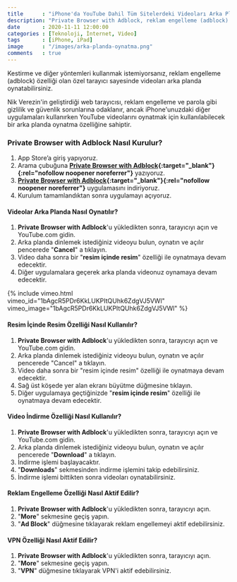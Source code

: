 ```yaml
---
title      : "iPhone'da YouTube Dahil Tüm Sitelerdeki Videoları Arka Planda Nasıl Oynatılır?"
description: "Private Browser with Adblock, reklam engelleme (adblock) özelliği olan özel tarayıcı sayesinde videoları arka planda oynatabilirsiniz."
date       : 2020-11-11 12:00:00
categories : [Teknoloji, İnternet, Video]
tags       : [iPhone, iPad]
image      : "/images/arka-planda-oynatma.png"
comments   : true
---
```


Kestirme ve diğer yöntemleri kullanmak istemiyorsanız, reklam engelleme (adblock) özelliği olan özel tarayıcı sayesinde videoları arka planda oynatabilirsiniz.

Nik Verezin'in geliştirdiği web tarayıcısı, reklam engelleme ve parola gibi gizlilik ve güvenlik sorunlarına odaklanır, ancak iPhone'unuzdaki diğer uygulamaları kullanırken YouTube videolarını oynatmak için kullanılabilecek bir arka planda oynatma özelliğine sahiptir.

### Private Browser with Adblock Nasıl Kurulur?

1. App Store’a giriş yapıyoruz.
2. Arama çubuğuna **[Private Browser with Adblock](https://apple.co/2IgRw81){:target="_blank"}{:rel="nofollow noopener noreferrer"}** yazıyoruz.
3. **[Private Browser with Adblock](https://apple.co/2IgRw81){:target="_blank"}{:rel="nofollow noopener noreferrer"}** uygulamasını indiriyoruz.
4. Kurulum tamamlandıktan sonra uygulamayı açıyoruz.

#### Videolar Arka Planda Nasıl Oynatılır?

1. **Private Browser with Adblock**'u yükledikten sonra, tarayıcıyı açın ve YouTube.com gidin. 
2. Arka planda dinlemek istediğiniz videoyu bulun, oynatın ve açılır pencerede "**Cancel**" a tıklayın.
3. Video daha sonra bir "**resim içinde resim**" özelliği ile oynatmaya devam edecektir.
4. Diğer uygulamalara geçerek arka planda videonuz oynamaya devam edecektir.

{% include vimeo.html vimeo_id="1bAgcR5PDr6KkLUKPItQUhk6ZdgVJ5VWl" vimeo_image="1bAgcR5PDr6KkLUKPItQUhk6ZdgVJ5VWl" %}

#### Resim İçinde Resim Özelliği Nasıl Kullanılır?

1. **Private Browser with Adblock**'u yükledikten sonra, tarayıcıyı açın ve YouTube.com gidin. 
2. Arka planda dinlemek istediğiniz videoyu bulun, oynatın ve açılır pencerede "Cancel" a tıklayın.
3. Video daha sonra bir "resim içinde resim" özelliği ile oynatmaya devam edecektir.
4. Sağ üst köşede yer alan ekranı büyütme düğmesine tıklayın. 
5. Diğer uygulamaya geçtiğinizde "**resim içinde resim**" özelliği ile oynatmaya devam edecektir.

#### Video İndirme Özelliği Nasıl Kullanılır?

1. **Private Browser with Adblock**'u yükledikten sonra, tarayıcıyı açın ve YouTube.com gidin. 
2. Arka planda dinlemek istediğiniz videoyu bulun, oynatın ve açılır pencerede "**Download**" a tıklayın.
3. İndirme işlemi başlayacaktır. 
4. "**Downloads**" sekmesinden indirme işlemini takip edebilirsiniz. 
5. İndirme işlemi bittikten sonra videoları oynatabilirsiniz. 

#### Reklam Engelleme Özelliği Nasıl Aktif Edilir?

1. **Private Browser with Adblock**'u yükledikten sonra, tarayıcıyı açın.
2. "**More**" sekmesine geçiş yapın.
3. "**Ad Block**" düğmesine tıklayarak reklam engellemeyi aktif edebilirsiniz.

#### VPN Özelliği Nasıl Aktif Edilir?

1. **Private Browser with Adblock**'u yükledikten sonra, tarayıcıyı açın.
2. "**More**" sekmesine geçiş yapın.
3. "**VPN**" düğmesine tıklayarak VPN'i aktif edebilirsiniz.